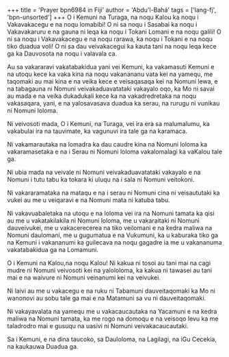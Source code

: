+++
title = 'Prayer bpn6984 in Fiji'
author = 'Abdu'l-Bahá'
tags = ['lang-fj', 'bpn-unsorted']
+++
O i Kemuni na Turaga, na noqu Kalou ka noqu i Vakavakacegu e na noqu lomabibi! O ni sa noqu i Sasabai ka noqu i Vakavakaruru e na gauna ni leqa ka noqu i Tokani Lomani e na noqu galili! O ni sa noqu i Vakavakacegu e na noqu rarawa, ka noqu i Tokani e na noqu tiko duadua voli! O ni sa dau veivakacegui ka kauta tani na noqu leqa kece ga ka Dauvosota na noqu i valavala ca.

Au sa vakararavi vakatabakidua yani vei Kemuni, ka vakamasuti Kemuni e na utoqu kece ka vaka kina na noqu vakanananu vata kei na yamequ, me taqomaki au mai kina e na veika kece e veisaqasaqa kei na Nomuni lewa, e na tabagauna ni Nomuni veivakaduavatataki vakayalo oqo, ka Mo ni savai au mada e na veika dukadukali kece ka na vakadredretaka na noqu vakasaqara, yani, e na yalosavasava duadua ka serau, na rurugu ni vunikau ni Nomuni loloma.

Ni veivosoti mada, O i Kemuni, na Turaga, vei ira era sa malumalumu, ka vakabulai ira na tauvimate, ka vagunuvi ira tale ga na karamaca.

Ni vakamarautaka na lomadra ka dau caudre kina na Nomuni loloma ka vakaramasetaka e na i Serau ni Nomuni loloma vakalomalagi ka vaKalou tale ga.

Ni ubia mada na veivale ni Nomuni veivakaduavatataki vakayalo e na Nomuni i tutu tabu ka tokara ki uluqu na i sala ni Nomuni veitokoni.

Ni vakararamataka na mataqu e na i serau ni Nomuni cina ni veisaututaki ka vukei au me u veiqaravi e na Nomuni mata ni katuba tabu.

Ni vakavuabaletaka na utoqu e na loloma vei ira na Nomuni tamata ka qisi au me u vakatakilakila ni Nomuni loloma, me u vakaraitaki ni Nomuni dauveivukei, me u vakacerecerea na tiko veilomani e na kedra maliwa na Nomuni daulomani, me u gugumatua e na Vukumuni, ka u kaburaka tiko ga na Kemuni i vakananumi ka guilecava na noqu gagadre ia me u vakananuma vakatabakidua ga na Lomamuni.

O i Kemuni na Kalou,na noqu Kalou! Ni kakua ni tosoi au tani mai na cagi mudre ni Nomuni veivosoti kei na yalololoma, ka kakua ni tawasei au tani mai e na waivure ni Nomuni veinanumi kei na veivukei.

Ni laivi au me u vakacegu e na ruku ni Tabamuni dauveitaqomaki ka Mo ni wanonovi au sobu tale ga mai e na Matamuni sa vu ni dauveitaqomaki.

Ni vakayavalata na yamequ me u vakacaucautaka na Yacamuni e na kedra maliwa na Nomuni tamata, ka me rogo na domoqu e na veisoqo levu ka me taladrodro mai e gusuqu na uasivi ni Nomuni veivakacaucautaki.

Sa i Kemuni, e na dina taucoko, sa Dauloloma, na Lagilagi, na iGu Cecekia, na kaukauwa Duadua ga.
